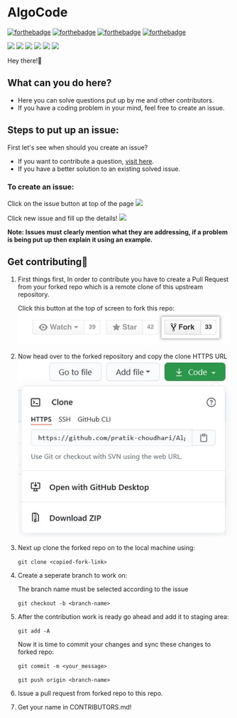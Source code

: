# AlgoCode
[![forthebadge](https://forthebadge.com/images/badges/built-by-developers.svg)](https://forthebadge.com)
[![forthebadge](https://forthebadge.com/images/badges/built-with-love.svg)](https://forthebadge.com)
[![forthebadge](https://forthebadge.com/images/badges/for-you.svg)](https://forthebadge.com)
[![forthebadge](https://forthebadge.com/images/badges/powered-by-coffee.svg)](https://forthebadge.com)

![](https://img.shields.io/badge/Maintained-Yes-orange)
![](https://img.shields.io/badge/PRs-Accepting-brightgreen)
![](https://img.shields.io/badge/Python-green)
![](https://img.shields.io/badge/Java-blue)
![](https://img.shields.io/badge/C-yellowgreen)
![](https://img.shields.io/badge/C++-blueviolet)

Hey there!👋 

## What can you do here?
* Here you can solve questions put up by me and other contributors.
* If you have a coding problem in your mind, feel free to create an issue.

## Steps to put up an issue:

First let's see when should you create an issue?
* If you want to contribute a question, [visit here](https://github.com/pratik-choudhari/AlgoCode/issues).
* If you have a better solution to an existing solved issue.

### To create an issue:

Click on the issue button at top of the page
![](images/issue1.jpg)

Click new issue and fill up the details!
![](images/issue2.jpg)

__Note: Issues must clearly mention what they are addressing, if a problem is being put up then explain it using an example.__

## Get contributing🤩

1. First things first, In order to contribute you have to create a Pull Request from your forked repo which is a remote clone of this upstream repository.

    Click this button at the top of screen to fork this repo:
    ![](images/fork_button.jpg)

2. Now head over to the forked repository and copy the clone HTTPS URL
    ![](images/fork_URL.jpg)


3. Next up clone the forked repo on to the local machine using:

    ``git clone <copied-fork-link>``

4. Create a seperate branch to work on:

    The branch name must be selected according to the issue

    ``git checkout -b <branch-name>``

5. After the contribution work is ready go ahead and add it to staging area:

    ``git add -A``

    Now it is time to commit your changes and sync these changes to forked repo:

    ``git commit -m <your_message>``

    ``git push origin <branch-name>`` 


7. Issue a pull request from forked repo to this repo.
8. Get your name in CONTRIBUTORS.md!
